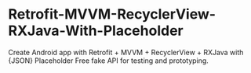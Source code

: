 # Retrofit-MVVM-RecyclerView-RXJava-With-Placeholder

Create Android app with Retrofit + MVVM + RecyclerView + RXJava with {JSON} Placeholder
Free fake API for testing and prototyping.

